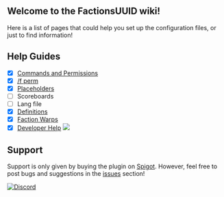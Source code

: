 ## Welcome to the FactionsUUID wiki!
Here is a list of pages that could help you set up the configuration files, or just to find information!

## Help Guides
- [x] [Commands and Permissions](https://github.com/drtshock/Factions/wiki/Commands)
- [x] [/f perm](https://github.com/drtshock/Factions/wiki/f-perm)
- [x] [Placeholders](https://github.com/drtshock/Factions/wiki/Placeholders)
- [ ] Scoreboards
- [ ] Lang file
- [x] [Definitions](https://github.com/drtshock/Factions/wiki/Definitions)
- [x] [Faction Warps](https://github.com/drtshock/Factions/wiki/Faction-Warps)
- [x] [Developer Help](https://github.com/drtshock/Factions/wiki/Developer-Help) ![](https://s9.postimg.org/wkal8ghtr/Untitled-1.png)

## Support
Support is only given by buying the plugin on [Spigot](https://www.spigotmc.org/resources/factionsuuid.1035/.). However, feel free to post bugs and suggestions in the [issues](https://github.com/drtshock/Factions/issues) section!

[![Discord](https://imgur.com/MFRRBn4.png)](https://discord.gg/FfAz3eE)